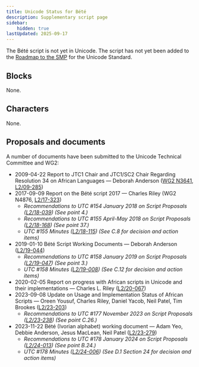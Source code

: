 ```yaml
---
title: Unicode Status for Bété
description: Supplementary script page
sidebar:
    hidden: true
lastUpdated: 2025-09-17
---
```


The Bété script is not yet in Unicode. The script has not yet been added to the [Roadmap to the SMP](http://www.unicode.org/roadmaps/smp/) for the Unicode Standard.

## Blocks

None.

## Characters

None.

## Proposals and documents

A number of documents have been submitted to the Unicode Technical Committee and WG2:
- 2009-04-22 Report to JTC1 Chair and JTC1/SC2 Chair Regarding Resolution 34 on African Languages — Deborah Anderson ([WG2 N3641](https://www.unicode.org/wg2/docs/n3641.pdf), [L2/09-285](http://www.unicode.org/cgi-bin/GetMatchingDocs.pl?L2/09-285))
- 2017-09-09 Report on the Bété script 2017 — Charles Riley (WG2 N4876, [L2/17-323](http://www.unicode.org/cgi-bin/GetMatchingDocs.pl?L2/17-323))
  - _Recommendations to UTC #154 January 2018 on Script Proposals ([L2/18-039](http://www.unicode.org/L2/L2018/18039-script-adhoc-rec.pdf)) (See point 4.)_
  - _Recommendations to UTC #155 April-May 2018 on Script Proposals ([L2/18-168](http://www.unicode.org/L2/L2018/18168-script-rec.pdf)) (See point 37.)_
  - _UTC #155 Minutes ([L2/18-115](http://www.unicode.org/L2/L2018/18115.htm)) (See C.8 for decision and action items)_
- 2019-01-10 Bété Script Working Documents — Deborah Anderson ([L2/19-044](http://www.unicode.org/cgi-bin/GetMatchingDocs.pl?L2/19-044))
  - _Recommendations to UTC #158 January 2019 on Script Proposals ([L2/19-047](https://www.unicode.org/L2/L2019/19047-script-adhoc-recs.pdf)) (See point 3.)_
  - _UTC #158 Minutes ([L2/19-008](https://www.unicode.org/L2/L2019/19008.htm)) (See C.12 for decision and action items)_
- 2020-02-05 Report on progress with African scripts in Unicode and their implementations — Charles L. Riley ([L2/20-067](http://www.unicode.org/cgi-bin/GetMatchingDocs.pl?L2/20-067))
- 2023-09-08 Update on Usage and Implementation Status of African Scripts — Oreen Yousuf, Charles Riley, Daniel Yacob, Neil Patel, Tim Brookes ([L2/23-203](http://www.unicode.org/cgi-bin/GetMatchingDocs.pl?L2/23-203))
  - _Recommendations to UTC #177 November 2023 on Script Proposals ([L2/23-238](http://www.unicode.org/cgi-bin/GetMatchingDocs.pl?L2/23-238)) (See point C.26.)_
- 2023-11-22 Bété (Ivorian alphabet) working document — Adam Yeo, Debbie Anderson, Jesus MacLean, Neil Patel ([L2/23-279](http://www.unicode.org/cgi-bin/GetMatchingDocs.pl?L2/23-279))
  - _Recommendations to UTC #178 January 2024 on Script Proposals ([L2/24-013](http://www.unicode.org/cgi-bin/GetMatchingDocs.pl?L2/24-013)) (See point B.24.)_
  - _UTC #178 Minutes ([L2/24-006](https://www.unicode.org/L2/L2024/24006.htm)) (See D.1 Section 24 for decision and action items)_
